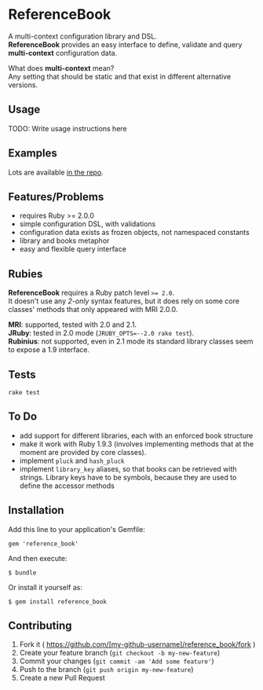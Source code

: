 # ReferenceBook

A multi-context configuration library and DSL.  
**ReferenceBook** provides an easy interface to define, validate and query **multi-context** configuration data.

What does **multi-context** mean?  
Any setting that should be static and that exist in different alternative versions.




## Usage

TODO: Write usage instructions here

## Examples

Lots are available [in the repo](https://github.com/tompave/reference_book/tree/master/examples).




## Features/Problems

* requires Ruby >= 2.0.0
* simple configuration DSL, with validations
* configuration data exists as frozen objects, not namespaced constants
* library and books metaphor
* easy and flexible query interface








## Rubies

**ReferenceBook** requires a Ruby patch level `>= 2.0`.  
It doesn't use any _2-only_ syntax features, but it does rely on some core classes' methods that only appeared with MRI 2.0.0.

**MRI**: supported, tested with 2.0 and 2.1.  
**JRuby**: tested in 2.0 mode (`JRUBY_OPTS=--2.0 rake test`).  
**Rubinius**: not supported, even in 2.1 mode its standard library classes seem to expose a 1.9 interface.  


## Tests

`rake test`




## To Do

* add support for different libraries, each with an enforced book structure
* make it work with Ruby 1.9.3 (involves implementing methods that at the moment are provided by core classes).
* implement `pluck` and `hash_pluck`
* implement `library_key` aliases, so that books can be retrieved with strings. Library keys have to be symbols, because they are used to define the accessor methods


## Installation


Add this line to your application's Gemfile:

    gem 'reference_book'

And then execute:

    $ bundle

Or install it yourself as:

    $ gem install reference_book


## Contributing

1. Fork it ( https://github.com/[my-github-username]/reference_book/fork )
2. Create your feature branch (`git checkout -b my-new-feature`)
3. Commit your changes (`git commit -am 'Add some feature'`)
4. Push to the branch (`git push origin my-new-feature`)
5. Create a new Pull Request
